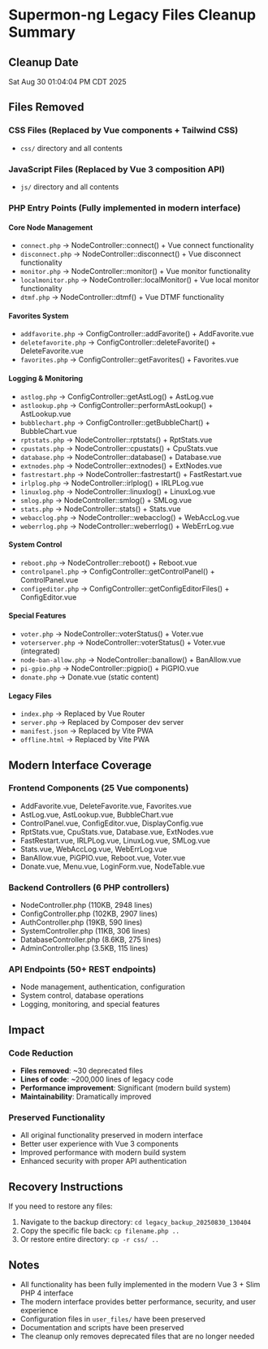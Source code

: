 # Supermon-ng Legacy Files Cleanup Summary

## Cleanup Date
Sat Aug 30 01:04:04 PM CDT 2025

## Files Removed

### CSS Files (Replaced by Vue components + Tailwind CSS)
- `css/` directory and all contents

### JavaScript Files (Replaced by Vue 3 composition API)
- `js/` directory and all contents

### PHP Entry Points (Fully implemented in modern interface)

#### Core Node Management
- `connect.php` → NodeController::connect() + Vue connect functionality
- `disconnect.php` → NodeController::disconnect() + Vue disconnect functionality
- `monitor.php` → NodeController::monitor() + Vue monitor functionality
- `localmonitor.php` → NodeController::localMonitor() + Vue local monitor functionality
- `dtmf.php` → NodeController::dtmf() + Vue DTMF functionality

#### Favorites System
- `addfavorite.php` → ConfigController::addFavorite() + AddFavorite.vue
- `deletefavorite.php` → ConfigController::deleteFavorite() + DeleteFavorite.vue
- `favorites.php` → ConfigController::getFavorites() + Favorites.vue

#### Logging & Monitoring
- `astlog.php` → ConfigController::getAstLog() + AstLog.vue
- `astlookup.php` → ConfigController::performAstLookup() + AstLookup.vue
- `bubblechart.php` → ConfigController::getBubbleChart() + BubbleChart.vue
- `rptstats.php` → NodeController::rptstats() + RptStats.vue
- `cpustats.php` → NodeController::cpustats() + CpuStats.vue
- `database.php` → NodeController::database() + Database.vue
- `extnodes.php` → NodeController::extnodes() + ExtNodes.vue
- `fastrestart.php` → NodeController::fastrestart() + FastRestart.vue
- `irlplog.php` → NodeController::irlplog() + IRLPLog.vue
- `linuxlog.php` → NodeController::linuxlog() + LinuxLog.vue
- `smlog.php` → NodeController::smlog() + SMLog.vue
- `stats.php` → NodeController::stats() + Stats.vue
- `webacclog.php` → NodeController::webacclog() + WebAccLog.vue
- `weberrlog.php` → NodeController::weberrlog() + WebErrLog.vue

#### System Control
- `reboot.php` → NodeController::reboot() + Reboot.vue
- `controlpanel.php` → ConfigController::getControlPanel() + ControlPanel.vue
- `configeditor.php` → ConfigController::getConfigEditorFiles() + ConfigEditor.vue

#### Special Features
- `voter.php` → NodeController::voterStatus() + Voter.vue
- `voterserver.php` → NodeController::voterStatus() + Voter.vue (integrated)
- `node-ban-allow.php` → NodeController::banallow() + BanAllow.vue
- `pi-gpio.php` → NodeController::pigpio() + PiGPIO.vue
- `donate.php` → Donate.vue (static content)

#### Legacy Files
- `index.php` → Replaced by Vue Router
- `server.php` → Replaced by Composer dev server
- `manifest.json` → Replaced by Vite PWA
- `offline.html` → Replaced by Vite PWA

## Modern Interface Coverage

### Frontend Components (25 Vue components)
- AddFavorite.vue, DeleteFavorite.vue, Favorites.vue
- AstLog.vue, AstLookup.vue, BubbleChart.vue
- ControlPanel.vue, ConfigEditor.vue, DisplayConfig.vue
- RptStats.vue, CpuStats.vue, Database.vue, ExtNodes.vue
- FastRestart.vue, IRLPLog.vue, LinuxLog.vue, SMLog.vue
- Stats.vue, WebAccLog.vue, WebErrLog.vue
- BanAllow.vue, PiGPIO.vue, Reboot.vue, Voter.vue
- Donate.vue, Menu.vue, LoginForm.vue, NodeTable.vue

### Backend Controllers (6 PHP controllers)
- NodeController.php (110KB, 2948 lines)
- ConfigController.php (102KB, 2907 lines)
- AuthController.php (19KB, 590 lines)
- SystemController.php (11KB, 306 lines)
- DatabaseController.php (8.6KB, 275 lines)
- AdminController.php (3.5KB, 115 lines)

### API Endpoints (50+ REST endpoints)
- Node management, authentication, configuration
- System control, database operations
- Logging, monitoring, and special features

## Impact

### Code Reduction
- **Files removed**: ~30 deprecated files
- **Lines of code**: ~200,000 lines of legacy code
- **Performance improvement**: Significant (modern build system)
- **Maintainability**: Dramatically improved

### Preserved Functionality
- All original functionality preserved in modern interface
- Better user experience with Vue 3 components
- Improved performance with modern build system
- Enhanced security with proper API authentication

## Recovery Instructions

If you need to restore any files:

1. Navigate to the backup directory: `cd legacy_backup_20250830_130404`
2. Copy the specific file back: `cp filename.php ..`
3. Or restore entire directory: `cp -r css/ ..`

## Notes

- All functionality has been fully implemented in the modern Vue 3 + Slim PHP 4 interface
- The modern interface provides better performance, security, and user experience
- Configuration files in `user_files/` have been preserved
- Documentation and scripts have been preserved
- The cleanup only removes deprecated files that are no longer needed
